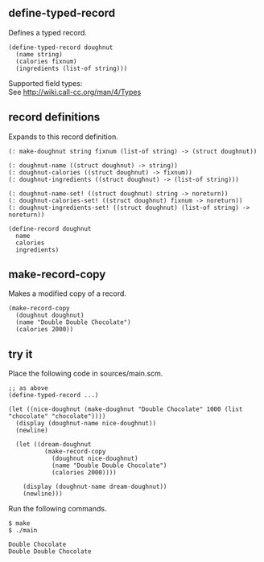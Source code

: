 define-typed-record
-------------------
Defines a typed record.

    (define-typed-record doughnut
      (name string)
      (calories fixnum)
      (ingredients (list-of string)))

Supported field types:  
See http://wiki.call-cc.org/man/4/Types

record definitions
------------------
Expands to this record definition.

    (: make-doughnut string fixnum (list-of string) -> (struct doughnut))

    (: doughnut-name ((struct doughnut) -> string))
    (: doughnut-calories ((struct doughnut) -> fixnum))
    (: doughnut-ingredients ((struct doughnut) -> (list-of string)))

    (: doughnut-name-set! ((struct doughnut) string -> noreturn))
    (: doughnut-calories-set! ((struct doughnut) fixnum -> noreturn))
    (: doughnut-ingredients-set! ((struct doughnut) (list-of string) -> noreturn))

    (define-record doughnut
      name
      calories
      ingredients)

make-record-copy
----------------
Makes a modified copy of a record.

    (make-record-copy
      (doughnut doughnut)
      (name "Double Double Chocolate")
      (calories 2000))

try it
------
Place the following code in sources/main.scm.

    ;; as above
    (define-typed-record ...)

    (let ((nice-doughnut (make-doughnut "Double Chocolate" 1000 (list "chocolate" "chocolate"))))
      (display (doughnut-name nice-doughnut))
      (newline)

      (let ((dream-doughnut
              (make-record-copy
                (doughnut nice-doughnut)
                (name "Double Double Chocolate")
                (calories 2000))))

        (display (doughnut-name dream-doughnut))
        (newline)))

Run the following commands.

    $ make
    $ ./main

    Double Chocolate
    Double Double Chocolate
